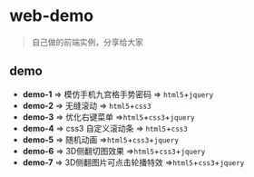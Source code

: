 # web-demo

> 自己做的前端实例，分享给大家

## demo

-   **demo-1** => 模仿手机九宫格手势密码 => `html5`+`jquery`
-   **demo-2** => 无缝滚动 => `html5`+`css3`
-   **demo-3** => 优化右键菜单 =>`html5`+`css3`+`jquery`
-   **demo-4** => css3 自定义滚动条 => `html5`+`css3`
-   **demo-5** => 随机动画 =>`html5`+`css3`+`jquery`
-   **demo-6** => 3D侧翻切图效果 =>`html5`+`css3`+`jquery`
-   **demo-7** => 3D侧翻图片可点击轮播特效 =>`html5`+`css3`+`jquery`
